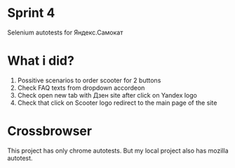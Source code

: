 # Sprint 4
Selenium autotests for Яндекс.Самокат

# What i did?

1. Possitive scenarios to order scooter for 2 buttons
2. Check FAQ texts from dropdown accordeon
3. Check open new tab with Дзен site after click on Yandex logo
4. Check that click on Scooter logo redirect to the main page of the site

# Crossbrowser
This project has only chrome autotests. But my local project also has mozilla autotest. 
